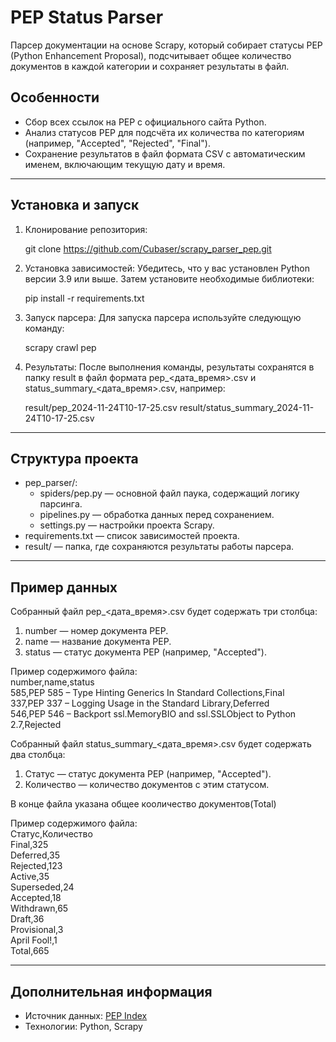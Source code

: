 # PEP Status Parser

Парсер документации на основе Scrapy, который собирает статусы PEP (Python Enhancement Proposal), подсчитывает общее количество документов в каждой категории и сохраняет результаты в файл.

## Особенности
- Сбор всех ссылок на PEP с официального сайта Python.  
- Анализ статусов PEP для подсчёта их количества по категориям (например, "Accepted", "Rejected", "Final").  
- Сохранение результатов в файл формата CSV с автоматическим именем, включающим текущую дату и время.

---

## Установка и запуск

1. Клонирование репозитория:
  
   git clone <https://github.com/Cubaser/scrapy_parser_pep.git>
   
2. Установка зависимостей:
   Убедитесь, что у вас установлен Python версии 3.9 или выше. Затем установите необходимые библиотеки:
  
   pip install -r requirements.txt
   
3. Запуск парсера:
   Для запуска парсера используйте следующую команду:
  
   scrapy crawl pep
   
4. Результаты:
   После выполнения команды, результаты сохранятся в папку result в файл формата pep_<дата_время>.csv и status_summary_<дата_время>.csv, например:
  
   result/pep_2024-11-24T10-17-25.csv
   result/status_summary_2024-11-24T10-17-25.csv
   
---

## Структура проекта
  
- pep_parser/:
  - spiders/pep.py — основной файл паука, содержащий логику парсинга.  
  - pipelines.py — обработка данных перед сохранением.  
  - settings.py — настройки проекта Scrapy.  
- requirements.txt — список зависимостей проекта.  
- result/ — папка, где сохраняются результаты работы парсера.

---

## Пример данных

Собранный файл pep_<дата_время>.csv будет содержать три столбца:  
1. number — номер документа PEP.  
2. name — название документа PEP.
3. status — статус документа PEP (например, "Accepted").

Пример содержимого файла:  
number,name,status  
585,PEP 585 – Type Hinting Generics In Standard Collections,Final  
337,PEP 337 – Logging Usage in the Standard Library,Deferred  
546,PEP 546 – Backport ssl.MemoryBIO and ssl.SSLObject to Python 2.7,Rejected  

Собранный файл status_summary_<дата_время>.csv будет содержать два столбца:  
1. Статус — статус документа PEP (например, "Accepted").  
2. Количество — количество документов с этим статусом.  

В конце файла указана общее кооличество документов(Total)  

Пример содержимого файла:  
Статус,Количество  
Final,325  
Deferred,35  
Rejected,123  
Active,35  
Superseded,24  
Accepted,18  
Withdrawn,65  
Draft,36  
Provisional,3  
April Fool!,1  
Total,665  

---

## Дополнительная информация

- Источник данных: [PEP Index](https://peps.python.org/)  
- Технологии: Python, Scrapy  

